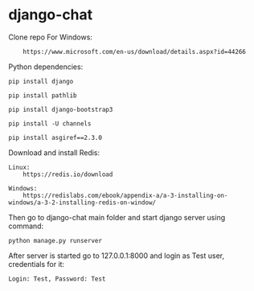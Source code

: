 # django-chat
Clone repo
For Windows:
        
        https://www.microsoft.com/en-us/download/details.aspx?id=44266
        
Python dependencies:

    pip install django
    
    pip install pathlib
    
    pip install django-bootstrap3
  
    pip install -U channels
  
    pip install asgiref==2.3.0

Download and install Redis:

    Linux:
        https://redis.io/download
    
    Windows:
        https://redislabs.com/ebook/appendix-a/a-3-installing-on-windows/a-3-2-installing-redis-on-window/
  
Then go to django-chat main folder and start django server using command: 
    
    python manage.py runserver

After server is started go to 127.0.0.1:8000 and login as Test user, credentials for it: 
    
    Login: Test, Password: Test
